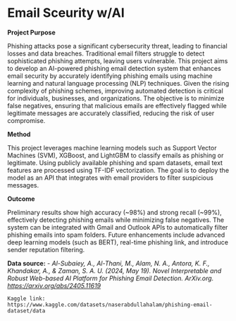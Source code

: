 # Email Sceurity w/AI

**Project Purpose**

Phishing attacks pose a significant cybersecurity threat, leading to financial losses and data breaches. Traditional email filters struggle to detect sophisticated phishing attempts, leaving users vulnerable. This project aims to develop an AI-powered phishing email detection system that enhances email security by accurately identifying phishing emails using machine learning and natural language processing (NLP) techniques. Given the rising complexity of phishing schemes, improving automated detection is critical for individuals, businesses, and organizations. The objective is to minimize false negatives, ensuring that malicious emails are effectively flagged while legitimate messages are accurately classified, reducing the risk of user compromise.

**Method**

This project leverages machine learning models such as Support Vector Machines (SVM), XGBoost, and LightGBM to classify emails as phishing or legitimate. Using publicly available phishing and spam datasets, email text features are processed using TF-IDF vectorization. The goal is to deploy the model as an API that integrates with email providers to filter suspicious messages. 

**Outcome**

Preliminary results show high accuracy (~98%) and strong recall (~99%), effectively detecting phishing emails while minimizing false negatives. The system can be integrated with Gmail and Outlook APIs to automatically filter phishing emails into spam folders. Future enhancements include advanced deep learning models (such as BERT), real-time phishing link, and introduce sender reputation filtering. 


**Data source:**
	- *Al-Subaiey, A., Al-Thani, M., Alam, N. A., Antora, K. F., Khandakar, A., & Zaman, S. A. U. (2024, May 19). Novel Interpretable and Robust Web-based AI Platform for Phishing Email Detection. ArXiv.org. https://arxiv.org/abs/2405.11619*
 
	Kaggle link: https://www.kaggle.com/datasets/naserabdullahalam/phishing-email-dataset/data
